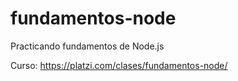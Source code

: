 # fundamentos-node
Practicando fundamentos de Node.js

Curso:
https://platzi.com/clases/fundamentos-node/
